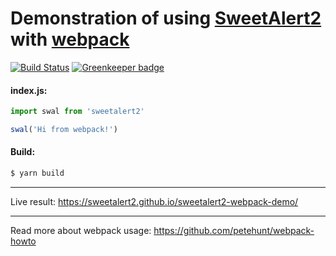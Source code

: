 # Demonstration of using [SweetAlert2](https://github.com/sweetalert2/sweetalert2) with [webpack](https://webpack.github.io/)

[![Build Status](https://travis-ci.org/sweetalert2/sweetalert2-webpack-demo.svg?branch=master)](https://travis-ci.org/sweetalert2/sweetalert2-webpack-demo)
[![Greenkeeper badge](https://badges.greenkeeper.io/sweetalert2/sweetalert2-webpack-demo.svg)](https://greenkeeper.io/)

#### index.js:
```js
import swal from 'sweetalert2'

swal('Hi from webpack!')
```

#### Build:
```sh
$ yarn build
```

---

Live result: https://sweetalert2.github.io/sweetalert2-webpack-demo/

---

Read more about webpack usage: https://github.com/petehunt/webpack-howto
